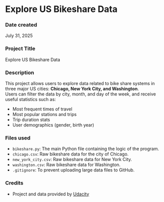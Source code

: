 # Explore US Bikeshare Data

### Date created
July 31, 2025

### Project Title
Explore US Bikeshare Data

### Description
This project allows users to explore data related to bike share systems in three major US cities: **Chicago, New York City, and Washington**.    
Users can filter the data by city, month, and day of the week, and receive useful statistics such as:
- Most frequent times of travel
- Most popular stations and trips
- Trip duration stats
- User demographics (gender, birth year)

### Files used

- `bikeshare.py`: The main Python file containing the logic of the program.
- `chicago.csv`: Raw bikeshare data for the city of Chicago.
- `new_york_city.csv`: Raw bikeshare data for New York City.
- `washington.csv`: Raw bikeshare data for Washington.
- `.gitignore`: To prevent uploading large data files to GitHub.

### Credits
- Project and data provided by [Udacity](https://www.udacity.com/)

